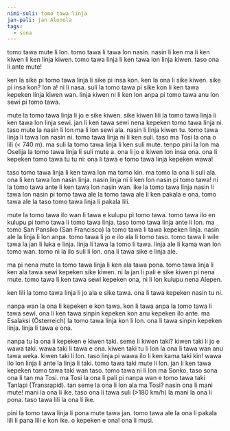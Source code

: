 ```yaml
---
nimi-suli: tomo tawa linja
jan-pali: jan Alonola
tags:
  - sona
---
```

tomo tawa mute li lon. tomo tawa li tawa lon nasin. nasin li ken ma li ken kiwen li ken linja kiwen. tomo tawa linja li ken tawa lon linja kiwen. taso ona li ante mute!

ken la sike pi tomo tawa linja li sike pi insa kon. ken la ona li sike kiwen. sike pi insa kon? lon a! ni li nasa. suli la tomo tawa pi sike kon li ken tawa kepeken linja kiwen wan. linja kiwen ni li ken lon anpa pi tomo tawa anu lon sewi pi tomo tawa.

mute la tomo tawa linja li jo e sike kiwen. sike kiwen lili la tomo tawa linja li ken tawa lon linja sewi. jan li ken tawa sewi nena kepeken tomo tawa linja ni. taso mute la nasin li lon ma li lon sewi ala. nasin li linja kiwen tu. tomo tawa linja li tawa lon nasin ni. tomo tawa linja ni li ken suli. taso ma Tosi la ona o lili (< 740 m). ma suli la tomo tawa linja li ken suli mute. tenpo pini la lon ma Oselija la tomo tawa linja li suli mute a. ona li jo e kiwen lon insa ona. ona li kepeken tomo tawa tu tu ni: ona li tawa e tomo tawa linja kepeken wawa! 

taso tomo tawa linja li ken tawa lon ma tomo kin. ma tomo la ona li suli ala. ona li ken tawa lon nasin linja. nasin linja ni li ken lon nasin pi tomo tawa! ni la tomo tawa ante li ken tawa lon nasin wan. ike la tomo tawa linja nasin li tawa lon nasin pi tomo tawa ale la tomo tawa ale li ken pakala e ona. tomo tawa ale la taso tomo tawa linja li pakala lili. 

mute la tomo tawa ilo wan li tawa e kulupu pi tomo tawa. tomo tawa ilo en kulupu pi tomo tawa li tomo tawa linja. taso tomo tawa linja ante li lon. ma tomo San Pansiko (San Francisco) la tomo tawa li tawa kepeken linja. nasin ale la linja li lon anpa. tomo tawa li jo e ilo ala li tomo taso. tomo tawa li wile tawa la jan li luka e linja. linja li tawa la tomo li tawa. linja ale li kama wan lon tomo wan. tomo ni la ilo suli li lon. ona li tawa sike e linja ale. 

ma pi nena mute la tomo tawa linja li ken ala tawa pona. tomo tawa linja li ken ala tawa sewi kepeken sike kiwen. ni la jan li pali e sike kiwen pi nena mute. tomo tawa li ken tawa sewi kepeken ona, ni li lon kulupu nena Alepen. 

ken lili la tomo tawa linja li jo ala e sike tawa. ona li tawa kepeken nasin tu ni. 

nanpa wan la ona li kepeken e kon tawa. kon li tawa anpa la tomo tawa li tawa sewi. ona li ken tawa sinpin kepeken kon anu kepeken ilo ante. ma Esalaksi (Österreich) la tomo tawa linja kon li lon. ona li tawa sinpin kepeken linja. linja li tawa e ona.

nanpa tu la ona li kepeken e kiwen taki. seme li kiwen taki? kiwen taki li jo e wawa taki. wawa taki li tawa e ona. kiwen taki tu li lon la ona li tawa wan anu tawa weka. kiwen taki li lon. taso linja pi wawa ilo li ken kama taki kin! wawa ilo lon linja li ante la linja li taki. tomo tawa taki mute li lon. jan li ken tawa kepeken tomo tawa taki wan taso. tomo tawa ni li lon ma Sonko. taso sona ona li tan ma Tosi. ma Tosi la ona li pali pi nanpa wan e tomo tawa taki Tanlapi (Transrapid). tan seme la ona li lon ala ma Tosi? nasin ona li mani mute! mani la ona li ike. taso ona li tawa suli (>180 km/h) la mani la ona li pona. taso tawa lili la ona li ike.

pini la tomo tawa linja li pona mute tawa jan. tomo tawa ale la ona li pakala lili li pana lili e kon ike. o kepeken e ona! ona li musi.
